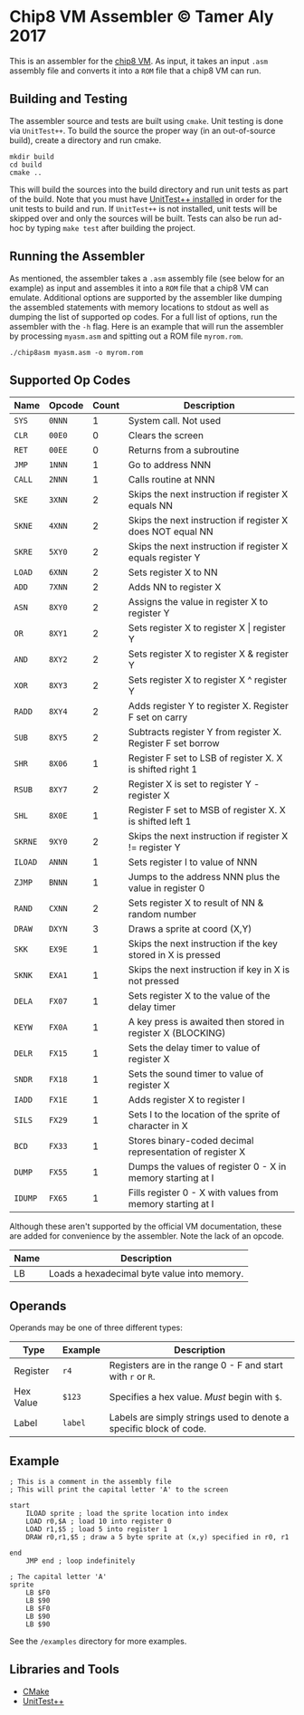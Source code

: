 # Chip8 VM Assembler &copy; Tamer Aly 2017

This is an assembler for the [chip8 VM](https://en.wikipedia.org/wiki/CHIP-8#Virtual_machine_description). As input, it takes an input `.asm` assembly file and converts it into a `ROM` file that a chip8 VM can run.

## Building and Testing
The assembler source and tests are built using `cmake`. Unit testing is done via `UnitTest++`. To build the source the proper 
way (in an out-of-source build), create a directory and run cmake.

```
mkdir build
cd build
cmake ..
```
This will build the sources into the build directory and run unit tests as part of the build. 
Note that you must have [UnitTest++ installed](https://github.com/unittest-cpp/unittest-cpp/wiki/Building-Using-CMake) in order for the unit tests to build and run. 
If `UnitTest++` is not installed, unit tests will be skipped over and only the sources will be built.
Tests can also be run ad-hoc by typing `make test` after building the project.

## Running the Assembler
As mentioned, the assembler takes a `.asm` assembly file (see below for
an example) as input and assembles it into a `ROM` file that a chip8 VM can emulate.
Additional options are supported by the assembler like dumping the assembled
statements with memory locations to stdout as well as dumping the list of
supported op codes. For a full list of options, run the assembler with the `-h`
flag. Here is an example that will run the assembler by processing `myasm.asm`
and spitting out a ROM file `myrom.rom`.

```
./chip8asm myasm.asm -o myrom.rom
```

## Supported Op Codes

| Name | Opcode | Count | Description |
| -----|--------|-------|----------------------------------- |
|`SYS` | `0NNN` | 1 | System call. Not used |
|`CLR` | `00E0` | 0 | Clears the screen |
|`RET` | `00EE` | 0 | Returns from a subroutine |
|`JMP` | `1NNN` | 1 | Go to address NNN |
|`CALL`| `2NNN` | 1 | Calls routine at NNN |
|`SKE` | `3XNN` | 2 | Skips the next instruction if register X equals NN |
|`SKNE`| `4XNN` | 2 | Skips the next instruction if register X does NOT equal NN |
|`SKRE`| `5XY0` | 2 | Skips the next instruction if register X equals register Y |
|`LOAD`| `6XNN` | 2 | Sets register X to NN |
|`ADD` | `7XNN` | 2 | Adds NN to register X |
|`ASN` | `8XY0` | 2 | Assigns the value in register X to register Y |
|`OR`  | `8XY1` | 2 | Sets register X to register X \| register Y |
|`AND` | `8XY2` | 2 | Sets register X to register X & register Y |
|`XOR` | `8XY3` | 2 | Sets register X to register X ^ register Y |
|`RADD`| `8XY4` | 2 | Adds register Y to register X. Register F set on carry |
|`SUB` | `8XY5` | 2 | Subtracts register Y from register X. Register F set borrow |
|`SHR` | `8X06` | 1 | Register F set to LSB of register X. X is shifted right 1 |
|`RSUB`| `8XY7` | 2 | Register X is set to register Y - register X |
|`SHL` | `8X0E` | 1 | Register F set to MSB of register X. X is shifted left 1 |
|`SKRNE`| `9XY0` | 2 | Skips the next instruction if register X != register Y |
|`ILOAD`| `ANNN` | 1 | Sets register I to value of NNN |
|`ZJMP`| `BNNN` | 1 | Jumps to the address NNN plus the value in register 0 |
|`RAND`| `CXNN` | 2 | Sets register X to result of NN & random number |
|`DRAW`| `DXYN` | 3 | Draws a sprite at coord (X,Y) |
|`SKK`| `EX9E` | 1 | Skips the next instruction if the key stored in X is pressed |
|`SKNK`| `EXA1` | 1 | Skips the next instruction if key in X is not pressed |
|`DELA`| `FX07` | 1 | Sets register X to the value of the delay timer |
|`KEYW`| `FX0A` | 1 | A key press is awaited then stored in register X (BLOCKING)|
|`DELR`| `FX15` | 1 | Sets the delay timer to value of register X |
|`SNDR`| `FX18` | 1 | Sets the sound timer to value of register X |
|`IADD`| `FX1E` | 1 | Adds register X to register I |
|`SILS`| `FX29` | 1 | Sets I to the location of the sprite of character in X |
|`BCD` | `FX33` | 1 | Stores binary-coded decimal representation of register X |
|`DUMP`| `FX55` | 1 | Dumps the values of register 0 - X in memory starting at I |
|`IDUMP`| `FX65` | 1 | Fills register 0 - X with values from memory starting at I |

Although these aren't supported by the official VM documentation, these are
added for convenience by the assembler. Note the lack of an opcode.

| Name | Description |
| ---- | ----------- |
| LB   | Loads a hexadecimal byte value into memory. |

## Operands
Operands may be one of three different types:

| Type | Example | Description |
| ---- | ------- | ----------- |
| Register | `r4`| Registers are in the range 0 - F and start with `r` or `R`. |
| Hex Value | `$123` | Specifies a hex value. _Must_ begin with `$`. |
| Label | `label` | Labels are simply strings used to denote a specific block of code. |

## Example
```
; This is a comment in the assembly file
; This will print the capital letter 'A' to the screen

start
    ILOAD sprite ; load the sprite location into index
    LOAD r0,$A ; load 10 into register 0
    LOAD r1,$5 ; load 5 into register 1
    DRAW r0,r1,$5 ; draw a 5 byte sprite at (x,y) specified in r0, r1

end
    JMP end ; loop indefinitely

; The capital letter 'A'
sprite
    LB $F0
    LB $90
    LB $F0
    LB $90
    LB $90
```

See the `/examples` directory for more examples.

## Libraries and Tools
* [CMake](https://cmake.org/)
* [UnitTest++](https://github.com/unittest-cpp/unittest-cpp/wiki/Home)
